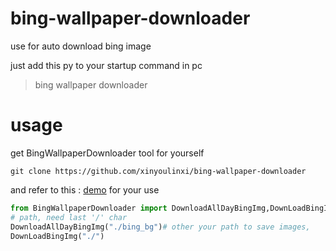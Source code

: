 # bing-wallpaper-downloader


use for auto download bing image

just add this py to your startup command in pc
> bing wallpaper downloader 

# usage

get BingWallpaperDownloader tool for yourself

```shell
git clone https://github.com/xinyoulinxi/bing-wallpaper-downloader
```

and refer to this : [demo](/demo.py) for your use

```python
from BingWallpaperDownloader import DownloadAllDayBingImg,DownLoadBingImg
# path, need last '/' char
DownloadAllDayBingImg("./bing_bg")# other your path to save images,
DownLoadBingImg("./")
```